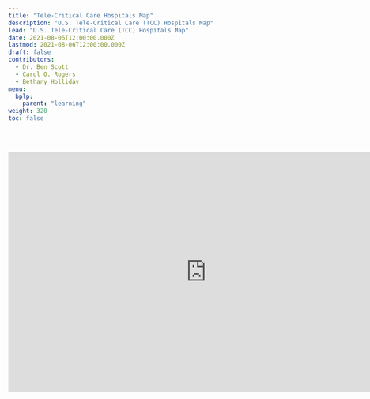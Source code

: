 ```yaml
---
title: "Tele-Critical Care Hospitals Map"
description: "U.S. Tele-Critical Care (TCC) Hospitals Map"
lead: "U.S. Tele-Critical Care (TCC) Hospitals Map"
date: 2021-08-06T12:00:00.000Z
lastmod: 2021-08-06T12:00:00.000Z
draft: false
contributors:
  - Dr. Ben Scott
  - Carol O. Rogers
  - Bethany Holliday
menu:
  bplp:
    parent: "learning"
weight: 320
toc: false
---
```


&nbsp;  

<iframe width="800" height="486" src="https://app.powerbi.com/view?r=eyJrIjoiMWE4ZDZjMzAtNDdkNi00NWYwLWFiYTItZTQwNTYzOTJiZjE2IiwidCI6IjExMTNiZTM0LWFlZDEtNGQwMC1hYjRiLWNkZDAyNTEwYmU5MSIsImMiOjN9&embedImagePlaceholder=true" frameborder="0" allowFullScreen="true"></iframe>

&nbsp;  

<!--
<iframe width="1140" height="541.25" src="https://app.powerbi.com/reportEmbed?reportId=1caaed42-6287-4930-b705-d4de036405ad&autoAuth=true&ctid=1113be34-aed1-4d00-ab4b-cdd02510be91&config=eyJjbHVzdGVyVXJsIjoiaHR0cHM6Ly93YWJpLXVzLW5vcnRoLWNlbnRyYWwtZi1wcmltYXJ5LXJlZGlyZWN0LmFuYWx5c2lzLndpbmRvd3MubmV0LyJ9" frameborder="0" allowFullScreen="true"></iframe>
-->